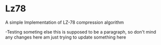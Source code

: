# Lz78
A simple Implementation of LZ-78 compression algorithm


-Testing someting else
this is supposed to be a paragraph, so don't mind any changes here am just trying to update something here
